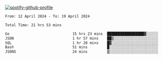 [![spotify-github-profile](https://spotify-github-profile.vercel.app/api/view?uid=313pysyt3uxkjdidtiuvzf7nrnnu&cover_image=true&theme=natemoo-re&show_offline=false&background_color=121212&interchange=false&bar_color=53b14f&bar_color_cover=false)](https://spotify-github-profile.vercel.app/api/view?uid=313pysyt3uxkjdidtiuvzf7nrnnu&redirect=true)

<!--START_SECTION:waka-->

```txt
From: 12 April 2024 - To: 19 April 2024

Total Time: 21 hrs 53 mins

Go                             15 hrs 23 mins  █████████████████▓░░░░░░░   70.29 %
JSON                           1 hr 57 mins    ██▒░░░░░░░░░░░░░░░░░░░░░░   08.94 %
SQL                            1 hr 28 mins    █▓░░░░░░░░░░░░░░░░░░░░░░░   06.71 %
Bash                           51 mins         █░░░░░░░░░░░░░░░░░░░░░░░░   03.92 %
JSON5                          24 mins         ▒░░░░░░░░░░░░░░░░░░░░░░░░   01.85 %
```

<!--END_SECTION:waka-->